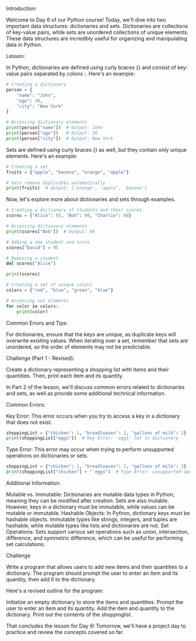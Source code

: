 Introduction:

Welcome to Day 6 of our Python course! Today, we'll dive into two important data structures: dictionaries and sets. Dictionaries are collections of key-value pairs, while sets are unordered collections of unique elements. These data structures are incredibly useful for organizing and manipulating data in Python.

Lesson:

In Python, dictionaries are defined using curly braces {} and consist of key-value pairs separated by colons :. Here's an example:

```python
# Creating a dictionary
person = {
    "name": "John",
    "age": 30,
    "city": "New York"
}

# Accessing dictionary elements
print(person["name"])  # Output: John
print(person["age"])   # Output: 30
print(person["city"])  # Output: New York
```

Sets are defined using curly braces {} as well, but they contain only unique elements. Here's an example:

```python
# Creating a set
fruits = {"apple", "banana", "orange", "apple"}

# Sets remove duplicates automatically
print(fruits)  # Output: {'orange', 'apple', 'banana'}
```

Now, let's explore more about dictionaries and sets through examples.

```python
# Creating a dictionary of students and their scores
scores = {"Alice": 85, "Bob": 90, "Charlie": 88}

# Accessing dictionary elements
print(scores["Bob"])  # Output: 90

# Adding a new student and score
scores["David"] = 95

# Removing a student
del scores["Alice"]

print(scores)

# Creating a set of unique colors
colors = {"red", "blue", "green", "blue"}

# Accessing set elements
for color in colors:
    print(color)
```
Common Errors and Tips:

For dictionaries, ensure that the keys are unique, as duplicate keys will overwrite existing values.
When iterating over a set, remember that sets are unordered, so the order of elements may not be predictable.

Challenge (Part 1 - Revised):

Create a dictionary representing a shopping list with items and their quantities. Then, print each item and its quantity.

 In Part 2 of the lesson, we'll discuss common errors related to dictionaries and sets, as well as provide some additional technical information.


Common Errors:

Key Error: This error occurs when you try to access a key in a dictionary that does not exist.

```python
shoppingList = {"chicken": 1, "breadloaves": 2, "gallons of milk": 2}
print(shoppingList["eggs"])  # Key Error: 'eggs' not in dictionary
```

Type Error: This error may occur when trying to perform unsupported operations on dictionaries or sets.

```python
shoppingList = {"chicken": 1, "breadloaves": 2, "gallons of milk": 2}
print(shoppingList["chicken"] + " eggs")  # Type Error: unsupported operand type(s) for +: 'int' and 'str'
```

Additional Information:

Mutable vs. Immutable: Dictionaries are mutable data types in Python, meaning they can be modified after creation. Sets are also mutable. However, keys in a dictionary must be immutable, while values can be mutable or immutable.
Hashable Objects: In Python, dictionary keys must be hashable objects. Immutable types like strings, integers, and tuples are hashable, while mutable types like lists and dictionaries are not.
Set Operations: Sets support various set operations such as union, intersection, difference, and symmetric difference, which can be useful for performing set calculations.

Challenge

Write a program that allows users to add new items and their quantities to a dictionary. The program should prompt the user to enter an item and its quantity, then add it to the dictionary.

Here's a revised outline for the program:

Initialize an empty dictionary to store the items and quantities.
Prompt the user to enter an item and its quantity.
Add the item and quantity to the dictionary.
Print out the contents of the shoppinglist.

That concludes the lesson for Day 6! Tomorrow, we'll have a project day to practice and review the concepts covered so far.


